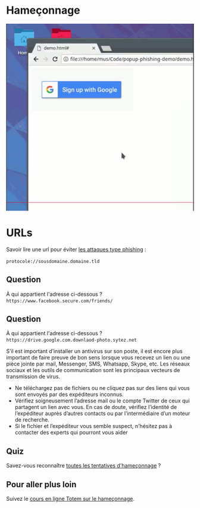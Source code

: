 Hameçonnage
======


<img src="/assets/i/fishing.gif" alt="Phishing" title="Phishing"  class="r-stretch" />


URLs
====

Savoir lire une url pour éviter [les attaques type phishing](https://freedom.press/training/email-security-tips/) :

`protocole://sousdomaine.domaine.tld`


Question
----

À qui appartient l\'adresse ci-dessous ?
`https://www.facebook.secure.com/friends/`


Question
----

À qui appartient l'adresse ci-dessous ?
`https://drive.google.com.downlaod-photo.sytez.net`


S’il est important d’installer un antivirus sur son poste, il est encore plus important de faire preuve de bon sens lorsque vous recevez un lien ou une pièce jointe par mail, Messenger, SMS, Whatsapp, Skype, etc. Les réseaux sociaux et les outils de communication sont les principaux vecteurs de transmission de virus.


* Ne téléchargez pas de fichiers ou ne cliquez pas sur des liens qui vous sont envoyés par des expéditeurs inconnus.
* Vérifiez soigneusement l’adresse mail ou le compte Twitter de ceux qui partagent un lien avec vous. En cas de doute, vérifiez l’identité de l’expéditeur auprès d’autres contacts ou par l’intermédiaire d’un moteur de recherche.
* Si le fichier et l’expéditeur vous semble suspect, n'hésitez pas à contacter des experts qui pourront vous aider


Quiz
----

Savez-vous reconnaître [toutes les tentatives d'hameçonnage](https://phishingquiz.withgoogle.com/?hl=fr) ?


Pour aller plus loin
-----

Suivez le [cours en ligne Totem sur le hameçonnage](https://learn.totem-project.org/courses/course-v1:Totem+TP_PM_FR001+cours/about).


